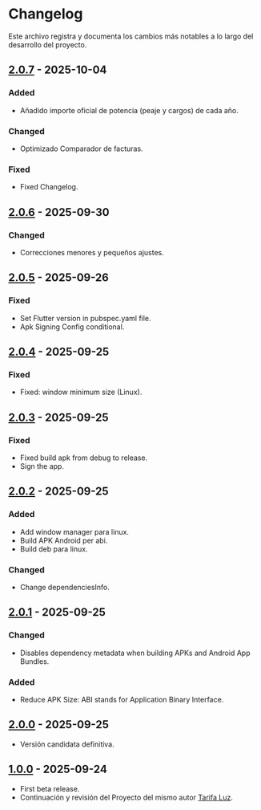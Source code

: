 # Changelog

Este archivo registra y documenta los cambios más notables a lo largo del desarrollo del proyecto.

## [2.0.7] - 2025-10-04

### Added

- Añadido importe oficial de potencia (peaje y cargos) de cada año.

### Changed

- Optimizado Comparador de facturas.

### Fixed

- Fixed Changelog.

## [2.0.6] - 2025-09-30

### Changed

- Correcciones menores y pequeños ajustes. 

## [2.0.5] - 2025-09-26

### Fixed

- Set Flutter version in pubspec.yaml file.
- Apk Signing Config conditional.

## [2.0.4] - 2025-09-25

### Fixed

- Fixed: window minimum size (Linux).

## [2.0.3] - 2025-09-25

### Fixed

- Fixed build apk from debug to release.
- Sign the app.

## [2.0.2] - 2025-09-25

### Added

- Add window manager para linux.
- Build APK Android per abi.
- Build deb para linux.

### Changed

- Change dependenciesInfo.

## [2.0.1] - 2025-09-25

### Changed

- Disables dependency metadata when building APKs and Android App Bundles.

### Added

- Reduce APK Size: ABI stands for Application Binary Interface.

## [2.0.0] - 2025-09-25

- Versión candidata definitiva.

## [1.0.0] - 2025-09-24

- First beta release.
- Continuación y revisión del Proyecto del mismo autor [Tarifa Luz](https://github.com/Webierta/tarifa_luz).

[2.0.7]: https://github.com/Webierta/open_luz/compare/v2.0.6...v2.0.7
[2.0.6]: https://github.com/Webierta/open_luz/compare/v2.0.5...v2.0.6
[2.0.5]: https://github.com/Webierta/open_luz/compare/v2.0.4...v2.0.5
[2.0.4]: https://github.com/Webierta/open_luz/compare/v2.0.3...v2.0.4
[2.0.3]: https://github.com/Webierta/open_luz/compare/v2.0.2...v2.0.3
[2.0.2]: https://github.com/Webierta/open_luz/compare/v2.0.1...v2.0.2
[2.0.1]: https://github.com/Webierta/open_luz/compare/v2.0.0...v2.0.1
[2.0.0]: https://github.com/Webierta/open_luz/compare/v1.0.0...v2.0.0
[1.0.0]: https://github.com/Webierta/open_luz/releases/tag/v1.0.0



